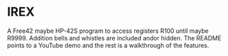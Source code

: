 # IREX
A Free42 maybe HP-42S program to access registers R100 until maybe R9999. Addition bells and whistles are included andor hidden.
The README points to a YouTube demo and the rest is a walkthrough of the features.
